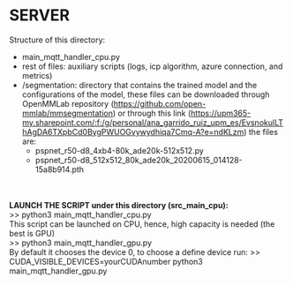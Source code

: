# SERVER
Structure of this directory:<br>
- main_mqtt_handler_cpu.py 
- rest of files: auxiliary scripts (logs, icp algorithm, azure connection, and metrics) 
- /segmentation: directory that contains the trained model and the configurations of the model, these files can be downloaded through OpenMMLab repository (https://github.com/open-mmlab/mmsegmentation) or through this link (https://upm365-my.sharepoint.com/:f:/g/personal/ana_garrido_ruiz_upm_es/EvsnokulLThAgDA6TXpbCd0BygPWUOGvywydhiqa7Cmq-A?e=ndKLzm) the files are: 
    - pspnet_r50-d8_4xb4-80k_ade20k-512x512.py
    - pspnet_r50-d8_512x512_80k_ade20k_20200615_014128-15a8b914.pth
<br>
<br>
<b>LAUNCH THE SCRIPT under this directory (src_main_cpu): </b><br>
        >> python3 main_mqtt_handler_cpu.py<br>
This script can be launched on CPU, hence, high capacity is needed (the best is GPU)<br>
        >> python3 main_mqtt_handler_gpu.py<br>
By default it chooses the device 0, to choose a define device run: >> CUDA_VISIBLE_DEVICES=yourCUDAnumber python3 main_mqtt_handler_gpu.py<br>